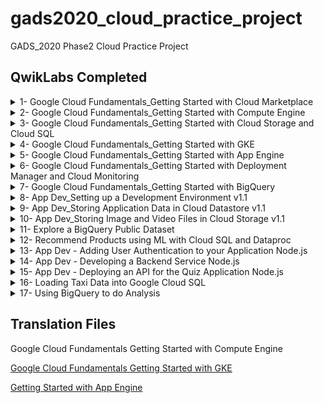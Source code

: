 # gads2020_cloud_practice_project
GADS_2020 Phase2 Cloud Practice Project

## QwikLabs Completed

<details>
  <summary>1- Google Cloud Fundamentals_Getting Started with Cloud Marketplace</summary>
  <img src="Screenshots/1- Google Cloud Fundamentals_Getting Started with Cloud Marketplace-1.jpg">
</details>

<details>
  <summary>2- Google Cloud Fundamentals_Getting Started with Compute Engine</summary>
  <img src="Screenshots/2- Google Cloud Fundamentals_Getting Started with Compute Engine-1.jpg">
</details>

<details>
  <summary>3- Google Cloud Fundamentals_Getting Started with Cloud Storage and Cloud SQL</summary>
  <img src="Screenshots/3- Google Cloud Fundamentals_Getting Started with Cloud Storage and Cloud SQL-1.jpg">
</details>

<details>
  <summary>4- Google Cloud Fundamentals_Getting Started with GKE</summary>
  <img src="Screenshots/4- Google Cloud Fundamentals_Getting Started with GKE-1.jpg">
</details>

<details>
  <summary>5- Google Cloud Fundamentals_Getting Started with App Engine</summary>
  <img src="Screenshots/5- Google Cloud Fundamentals_Getting Started with App Engine-1.jpg">
</details>

<details>
  <summary>6- Google Cloud Fundamentals_Getting Started with Deployment Manager and Cloud Monitoring</summary>
  <img src="Screenshots/6- Google Cloud Fundamentals_Getting Started with Deployment Manager and Cloud Monitoring-1.jpg">
</details>

<details>
  <summary>7- Google Cloud Fundamentals_Getting Started with BigQuery</summary>
  <img src="Screenshots/7- Google Cloud Fundamentals_Getting Started with BigQuery-1.jpg">
</details>

<details>
  <summary>8- App Dev_Setting up a Development Environment v1.1</summary>
  <img src="Screenshots/8- App Dev_Setting up a Development Environment v1.1-1.jpg">
</details>

<details>
  <summary>9- App Dev_Storing Application Data in Cloud Datastore v1.1</summary>
  <img src="Screenshots/9- App Dev_Storing Application Data in Cloud Datastore v1.1-1.jpg">
</details>

<details>
  <summary>10- App Dev_Storing Image and Video Files in Cloud Storage v1.1</summary>
  <img src="Screenshots/10- App Dev_Storing Image and Video Files in Cloud Storage v1.1-1.jpg">
</details>

<details>
  <summary>11- Explore a BigQuery Public Dataset</summary>
  <img src="Screenshots/11- Explore a BigQuery Public Dataset-1.jpg">
</details>

<details>
  <summary>12- Recommend Products using ML with Cloud SQL and Dataproc</summary>
  <img src="Screenshots/12- Recommend Products using ML with Cloud SQL and Dataproc-1.jpg">
</details>

<details>
  <summary>13- App Dev - Adding User Authentication to your Application Node.js</summary>
  <img src="Screenshots/13- App Dev - Adding User Authentication to your Application Node_js-1.jpg">
</details>

<details>
  <summary>14- App Dev - Developing a Backend Service Node.js</summary>
  <img src="Screenshots/14- App Dev - Developing a Backend Service Node_js-1.jpg">
</details>

<details>
  <summary>15- App Dev - Deploying an API for the Quiz Application Node.js</summary>
  <img src="Screenshots/15- App Dev - Deploying an API for the Quiz Application Node_js-1.jpg">
</details>

<details>
  <summary>16- Loading Taxi Data into Google Cloud SQL</summary>
  <img src="Screenshots/16- Loading Taxi Data into Google Cloud SQL-1.jpg">
</details>

<details>
  <summary>17- Using BigQuery to do Analysis</summary>
  <img src="Screenshots/17- Using BigQuery to do Analysis-1.jpg">
</details>


## Translation Files

  Google Cloud Fundamentals Getting Started with Compute Engine
  <a href="Translation/Google Cloud Fundamentals Getting Started with Compute Engine.md">

  Google Cloud Fundamentals Getting Started with GKE
  <a href="Translation/Google Cloud Fundamentals Getting Started with GKE.md">
  
  Getting Started with App Engine
  <a href="Translation/Getting Started with App Engine.md">


